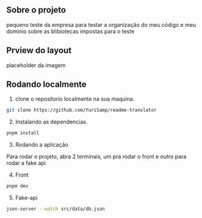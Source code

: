 ## Sobre o projeto

pequeno teste da empresa para testar a organização do meu código e meu dominio sobre as blibiotecas impostas para o teste

## Prview do layout

placeholder da imagem

## Rodando localmente

1. clone o repositorio localmente na sua maquina.

```bash
git clone https://github.com/YuriSamp/readme-translator
```

2. Instalando as dependencias.

```bash
pnpm install
```

3. Rodando a aplicação

Para rodar o projeto, abra 2 terminais, um pra rodar o front e outro para rodar a fake api

4. Front

```bash
pnpm dev
```

5. Fake-api

```bash
json-server --watch src/data/db.json
```
